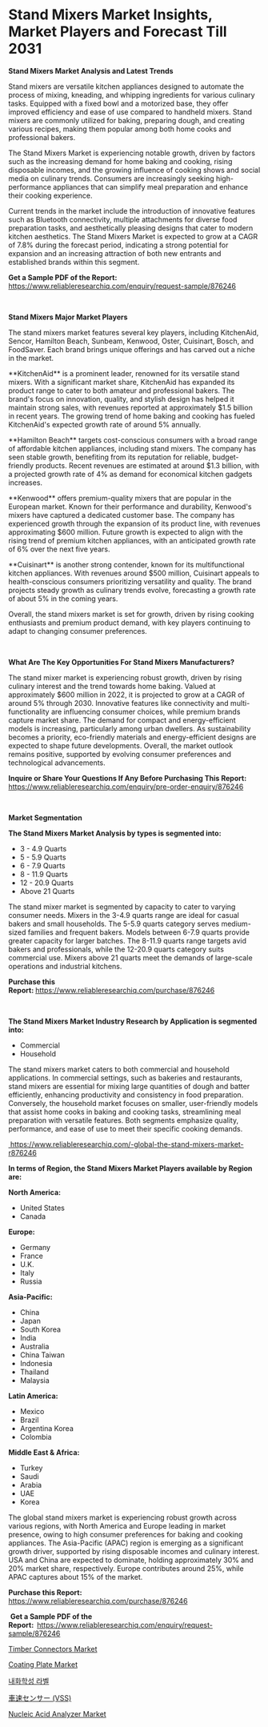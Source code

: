 <p><h1>Stand Mixers Market Insights, Market Players and Forecast Till 2031</h1></p><p><strong>Stand Mixers Market Analysis and Latest Trends</strong></p>
<p><p>Stand mixers are versatile kitchen appliances designed to automate the process of mixing, kneading, and whipping ingredients for various culinary tasks. Equipped with a fixed bowl and a motorized base, they offer improved efficiency and ease of use compared to handheld mixers. Stand mixers are commonly utilized for baking, preparing dough, and creating various recipes, making them popular among both home cooks and professional bakers.</p><p>The Stand Mixers Market is experiencing notable growth, driven by factors such as the increasing demand for home baking and cooking, rising disposable incomes, and the growing influence of cooking shows and social media on culinary trends. Consumers are increasingly seeking high-performance appliances that can simplify meal preparation and enhance their cooking experience. </p><p>Current trends in the market include the introduction of innovative features such as Bluetooth connectivity, multiple attachments for diverse food preparation tasks, and aesthetically pleasing designs that cater to modern kitchen aesthetics. The Stand Mixers Market is expected to grow at a CAGR of 7.8% during the forecast period, indicating a strong potential for expansion and an increasing attraction of both new entrants and established brands within this segment.</p></p>
<p><strong>Get a Sample PDF of the Report:&nbsp;</strong> <a href="https://www.reliableresearchiq.com/enquiry/request-sample/876246">https://www.reliableresearchiq.com/enquiry/request-sample/876246</a></p>
<p>&nbsp;</p>
<p><strong>Stand Mixers Major Market Players</strong></p>
<p><p>The stand mixers market features several key players, including KitchenAid, Sencor, Hamilton Beach, Sunbeam, Kenwood, Oster, Cuisinart, Bosch, and FoodSaver. Each brand brings unique offerings and has carved out a niche in the market.</p><p>**KitchenAid** is a prominent leader, renowned for its versatile stand mixers. With a significant market share, KitchenAid has expanded its product range to cater to both amateur and professional bakers. The brand's focus on innovation, quality, and stylish design has helped it maintain strong sales, with revenues reported at approximately $1.5 billion in recent years. The growing trend of home baking and cooking has fueled KitchenAid's expected growth rate of around 5% annually.</p><p>**Hamilton Beach** targets cost-conscious consumers with a broad range of affordable kitchen appliances, including stand mixers. The company has seen stable growth, benefiting from its reputation for reliable, budget-friendly products. Recent revenues are estimated at around $1.3 billion, with a projected growth rate of 4% as demand for economical kitchen gadgets increases.</p><p>**Kenwood** offers premium-quality mixers that are popular in the European market. Known for their performance and durability, Kenwood's mixers have captured a dedicated customer base. The company has experienced growth through the expansion of its product line, with revenues approximating $600 million. Future growth is expected to align with the rising trend of premium kitchen appliances, with an anticipated growth rate of 6% over the next five years.</p><p>**Cuisinart** is another strong contender, known for its multifunctional kitchen appliances. With revenues around $500 million, Cuisinart appeals to health-conscious consumers prioritizing versatility and quality. The brand projects steady growth as culinary trends evolve, forecasting a growth rate of about 5% in the coming years.</p><p>Overall, the stand mixers market is set for growth, driven by rising cooking enthusiasts and premium product demand, with key players continuing to adapt to changing consumer preferences.</p></p>
<p>&nbsp;</p>
<p><strong>What Are The Key Opportunities For Stand Mixers Manufacturers?</strong></p>
<p><p>The stand mixer market is experiencing robust growth, driven by rising culinary interest and the trend towards home baking. Valued at approximately $600 million in 2022, it is projected to grow at a CAGR of around 5% through 2030. Innovative features like connectivity and multi-functionality are influencing consumer choices, while premium brands capture market share. The demand for compact and energy-efficient models is increasing, particularly among urban dwellers. As sustainability becomes a priority, eco-friendly materials and energy-efficient designs are expected to shape future developments. Overall, the market outlook remains positive, supported by evolving consumer preferences and technological advancements.</p></p>
<p><strong>Inquire or Share Your Questions If Any Before Purchasing This Report:</strong> <a href="https://www.reliableresearchiq.com/enquiry/pre-order-enquiry/876246">https://www.reliableresearchiq.com/enquiry/pre-order-enquiry/876246</a></p>
<p>&nbsp;</p>
<p><strong>Market Segmentation</strong></p>
<p><strong>The Stand Mixers Market Analysis by types is segmented into:</strong></p>
<p><ul><li>3 - 4.9 Quarts</li><li>5 - 5.9 Quarts</li><li>6 - 7.9 Quarts</li><li>8 - 11.9 Quarts</li><li>12 - 20.9 Quarts</li><li>Above 21 Quarts</li></ul></p>
<p><p>The stand mixer market is segmented by capacity to cater to varying consumer needs. Mixers in the 3-4.9 quarts range are ideal for casual bakers and small households. The 5-5.9 quarts category serves medium-sized families and frequent bakers. Models between 6-7.9 quarts provide greater capacity for larger batches. The 8-11.9 quarts range targets avid bakers and professionals, while the 12-20.9 quarts category suits commercial use. Mixers above 21 quarts meet the demands of large-scale operations and industrial kitchens.</p></p>
<p><strong>Purchase this Report:&nbsp;</strong><a href="https://www.reliableresearchiq.com/purchase/876246">https://www.reliableresearchiq.com/purchase/876246</a></p>
<p>&nbsp;</p>
<p><strong>The Stand Mixers Market Industry Research by Application is segmented into:</strong></p>
<p><ul><li>Commercial</li><li>Household</li></ul></p>
<p><p>The stand mixers market caters to both commercial and household applications. In commercial settings, such as bakeries and restaurants, stand mixers are essential for mixing large quantities of dough and batter efficiently, enhancing productivity and consistency in food preparation. Conversely, the household market focuses on smaller, user-friendly models that assist home cooks in baking and cooking tasks, streamlining meal preparation with versatile features. Both segments emphasize quality, performance, and ease of use to meet their specific cooking demands.</p></p>
<p><a href="https://www.reliableresearchiq.com/-global-the-stand-mixers-market-r876246">&nbsp;https://www.reliableresearchiq.com/-global-the-stand-mixers-market-r876246</a></p>
<p><strong>In terms of Region, the Stand Mixers Market Players available by Region are:</strong></p>
<p>
    <p> <strong> North America: </strong>
        <ul>
            <li>United States</li>
            <li>Canada</li>
        </ul>
        </p> 
    <p> <strong> Europe: </strong>
        <ul>
            <li>Germany</li>
            <li>France</li>
            <li>U.K.</li>
            <li>Italy</li>
            <li>Russia</li>
        </ul>
        </p> 
    <p> <strong> Asia-Pacific: </strong>
        <ul>
            <li>China</li>
            <li>Japan</li>
            <li>South Korea</li>
            <li>India</li>
            <li>Australia</li>
            <li>China Taiwan</li>
            <li>Indonesia</li>
            <li>Thailand</li>
            <li>Malaysia</li>
        </ul>
        </p> 
    <p> <strong> Latin America: </strong>
        <ul>
            <li>Mexico</li>
            <li>Brazil</li>
            <li>Argentina Korea</li>
            <li>Colombia</li>
        </ul>
        </p> 
    <p> <strong> Middle East & Africa: </strong>
        <ul>
            <li>Turkey</li>
            <li>Saudi</li>
            <li>Arabia</li>
            <li>UAE</li>
            <li>Korea</li>
        </ul>
    </p>
    </p>
<p><p>The global stand mixers market is experiencing robust growth across various regions, with North America and Europe leading in market presence, owing to high consumer preferences for baking and cooking appliances. The Asia-Pacific (APAC) region is emerging as a significant growth driver, supported by rising disposable incomes and culinary interest. USA and China are expected to dominate, holding approximately 30% and 20% market share, respectively. Europe contributes around 25%, while APAC captures about 15% of the market.</p></p>
<p><strong>Purchase this Report: </strong><a href="https://www.reliableresearchiq.com/purchase/876246">https://www.reliableresearchiq.com/purchase/876246</a></p>
<p>&nbsp;<strong>Get a Sample PDF of the Report:&nbsp;&nbsp;</strong><a href="https://www.reliableresearchiq.com/enquiry/request-sample/876246">https://www.reliableresearchiq.com/enquiry/request-sample/876246</a></p>
<p><strong></strong></p>
<p><p><a href="https://issuu.com/reportprime-2/docs/timber-connectors-market-size-2030._5883815caa1c3f">Timber Connectors Market</a></p><p><a href="https://medium.com/@bessiperez20/the-global-coating-plate-market-is-a-dynamic-and-growing-industry-4a681091ad03">Coating Plate Market</a></p><p><a href="https://medium.com/@brendanmata77/%EC%84%B8%EA%B3%84-chemical-resistant-labels-market-%EC%9D%80-2024%EC%97%90%EC%84%9C-2031%EB%A1%9C-%EC%97%B0%ED%8F%89%EA%B7%A0-%EC%A6%9D%EA%B0%80%EC%9C%A8%EC%9D%84-%EB%B3%B4%EC%9D%BC-%EA%B2%83%EC%9C%BC%EB%A1%9C-%EC%98%88%EC%83%81%EB%90%A9%EB%8B%88%EB%8B%A4-5579f400bdab">내화학성 라벨</a></p><p><a href="https://medium.com/@reyeshowell655/%E8%BB%8A%E4%B8%A1%E9%80%9F%E5%BA%A6%E3%82%BB%E3%83%B3%E3%82%B5%E3%83%BC-vss-%E5%B8%82%E5%A0%B4%E3%81%AE%E5%8B%95%E5%90%91%E3%81%A8%E6%88%A6%E7%95%A5%E7%9A%84%E5%B8%82%E5%A0%B4%E3%82%A4%E3%83%B3%E3%82%B5%E3%82%A4%E3%83%88-2024%E5%B9%B4-2031%E5%B9%B4-5f29a5562d46">車速センサー (VSS)</a></p><p><a href="https://medium.com/@ramonitadvp8p/the-global-nucleic-acid-analyzer-market-is-projected-to-experience-an-annual-growth-rate-of-5-9-ffbbabebeed0">Nucleic Acid Analyzer Market</a></p></p>